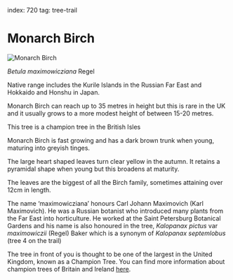 index: 720
tag: tree-trail

# Monarch Birch

![Monarch Birch](monarch-birch.jpg)

<p class="species-info"><em>Betula maximowicziana</em> Regel</p>

Native range includes the Kurile Islands in the Russian Far East and Hokkaido and Honshu in Japan.

Monarch Birch can reach up to 35 metres in height but this is rare in the UK and it usually grows to a more modest
height of between 15-20 metres.

This tree is a champion tree in the British Isles

Monarch Birch is fast growing and has a dark brown trunk when young, maturing into greyish tinges.

The large heart shaped leaves turn clear yellow in the autumn. It retains a pyramidal shape when young but this
  broadens at maturity.

The leaves are the biggest of all the Birch family, sometimes attaining over 12cm in length.

The name ‘maximowicziana’ honours Carl Johann Maximovich (Karl Maximovich). He was a Russian botanist who introduced
  many plants from the Far East into horticulture. He worked at the Saint Petersburg Botanical Gardens and his name
  is also honoured in the tree, _Kalopanax pictus_ var _maximowiczii_ (Regel) Baker which is a synonym of
  _Kalopanax septemlobus_ (tree 4 on the trail)

The tree in front of you is thought to be one of the largest in the United Kingdom, known as a Champion Tree.
You can find more information about champion trees of Britain and Ireland [here](http://www.treeregister.org/champion-trees.shtml).
